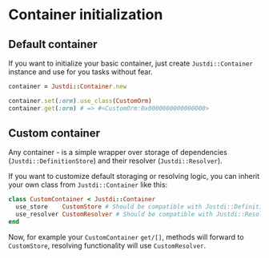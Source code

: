 # Container initialization

## Default container

If you want to initialize your basic container, just create
`Justdi::Container` instance and use for you tasks without fear.

```ruby
container = Justdi::Container.new

container.set(:orm).use_class(CustomOrm)
container.get(:orm) # => #<CustomOrm:0x0000000000000000>
```

## Custom container

Any container - is a simple wrapper over storage of dependencies (`Justdi::DefinitionStore`) and their resolver (`Justdi::Resolver`).

If you want to customize default storaging or resolving logic,
you can inherit your own class from `Justdi::Container` like this:

```ruby
class CustomContainer < Justdi::Container
  use_store    CustomStore # Should be compatible with Justdi::DefinitionStore
  use_resolver CustomResolver # Should be compatible with Justdi::Resolver
end
```

Now, for example your `CustomContainer` `get/[]`, methods will forward to `CustomStore`,
resolving functionality will use `CustomResolver`.
